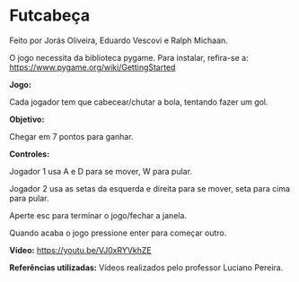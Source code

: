 # Futcabeça 

Feito por Jorás Oliveira, Eduardo Vescovi e Ralph Michaan.

O jogo necessita da biblioteca pygame. Para instalar, refira-se a: https://www.pygame.org/wiki/GettingStarted

**Jogo:**

Cada jogador tem que cabecear/chutar a bola, tentando fazer um gol.

**Objetivo:**

Chegar em 7 pontos para ganhar.

**Controles:**

Jogador 1 usa A e D para se mover, W para pular.

Jogador 2 usa as setas da esquerda e direita para se mover, seta para cima para pular.


Aperte esc para terminar o jogo/fechar a janela.

Quando acaba o jogo pressione enter para começar outro.

**Vídeo:** https://youtu.be/VJ0xRYVkhZE

**Referências utilizadas:** Vídeos realizados pelo professor Luciano Pereira.

